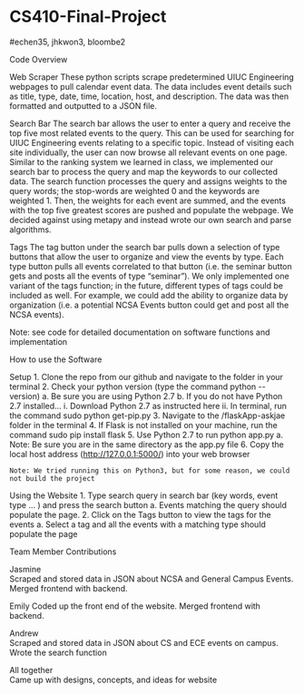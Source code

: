 # CS410-Final-Project
#echen35, jhkwon3, bloombe2

Code Overview

Web Scraper
	These python scripts scrape predetermined UIUC Engineering webpages to pull calendar event data. The data includes event details such as title, type, date, time, location, host, and description. The data was then formatted and outputted to a JSON file.

Search Bar
	The search bar allows the user to enter a query and receive the top five most related events to the query. This can be used for searching for UIUC Engineering events relating to a specific topic. Instead of visiting each site individually, the user can now browse all relevant events on one page.
	Similar to the ranking system we learned in class, we implemented our search bar to process the query and map the keywords to our collected data. The search function processes the query and assigns weights to the query words; the stop-words are weighted 0 and the keywords are weighted 1. Then, the weights for each event are summed, and the events with the top five greatest scores are pushed and populate the webpage.  We decided against using metapy and instead wrote our own search and parse algorithms.

Tags
	The tag button under the search bar pulls down a selection of type buttons that allow the user to organize and view the events by type. Each type button pulls all events correlated to that button (i.e. the seminar button gets and posts all the events of type “seminar”).  We only implemented one variant of the tags function; in the future, different types of tags could be included as well. For example, we could add the ability to organize data by organization (i.e. a potential NCSA Events button could get and post all the NCSA events).
	


Note: see code for detailed documentation on software functions and implementation

How to use the Software

Setup
	1. Clone the repo from our github and navigate to the folder in your terminal
	2. Check your python version (type the command python --version)
		a. Be sure you are using Python 2.7
		b. If you do not have Python 2.7 installed…
			i. Download Python 2.7 as instructed here 
			ii. In terminal, run the command  sudo python get-pip.py
	3. Navigate to the /flaskApp-askjae folder in the terminal
	4. If Flask is not installed on your machine, run the command sudo pip install flask 
	5. Use Python 2.7 to run python app.py
		a. Note: Be sure you are in the same directory as the app.py file
	6. Copy the local host address (http://127.0.0.1:5000/) into your web browser

	Note: We tried running this on Python3, but for some reason, we could not build the project


Using the Website
	1. Type search query in search bar (key words, event type ... ) and press the search button
		a. Events matching the query should populate the page.
	2. Click on the Tags button to view the tags for the events
		a. Select a tag and all the events with a matching type should populate the page


Team Member Contributions

Jasmine  
	Scraped and stored data in JSON about NCSA and General Campus Events. Merged frontend with backend.

Emily 
	Coded up the front end of the website.  Merged frontend with backend.

Andrew  
	Scraped and stored data in JSON about CS and ECE events on campus.  Wrote the search function

All together  
	Came up with designs, concepts, and ideas for website

